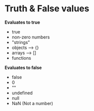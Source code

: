 # Truth & False values

**Evaluates to true**

- true
- non-zero numbers
- "strings"
- objects --> {}
- arrays --> []
- functions


**Evaluates to false**

- false 
- 0 
- ""
- undefined
- null
- NaN (Not a number)

